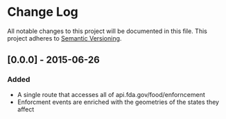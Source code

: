 # Change Log
All notable changes to this project will be documented in this file.
This project adheres to [Semantic Versioning](http://semver.org/).

## [0.0.0] - 2015-06-26

### Added
* A single route that accesses all of api.fda.gov/food/enforncement
* Enforcment events are enriched with the geometries of the states they affect


